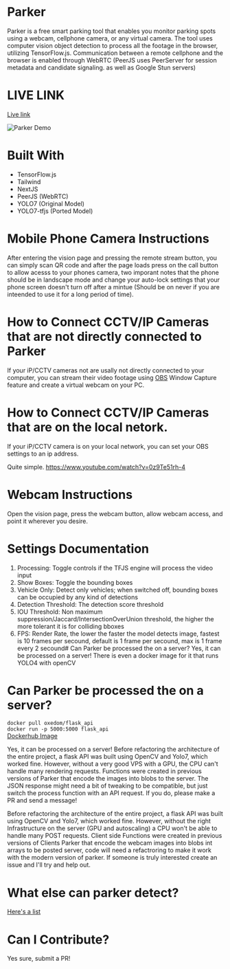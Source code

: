 
# Parker 
Parker is a free smart parking tool that enables you monitor parking spots using a webcam, cellphone camera, or any virtual camera. The tool uses computer vision object detection to process all the footage in the browser, utilizing TensorFlow.js. Communication between a remote cellphone and the browser is enabled through WebRTC (PeerJS uses PeerServer for session metadata and candidate signaling. as well as Google Stun servers)

# LIVE LINK
[Live link](https://www.parkerr.org/)

![Parker Demo](https://i.imgur.com/JSEIqFD.png)

# Built With
* TensorFlow.js
* Tailwind
* NextJS
* PeerJS (WebRTC)
* YOLO7 (Original Model)
* YOLO7-tfjs (Ported Model)




# Mobile Phone Camera Instructions
After entering the vision page and pressing the remote stream button, you can simply scan QR code and after the page loads press on the call button to allow acesss to your phones camera, two imporant notes that the phone should be in landscape mode and change your auto-lock settings that your phone screen doesn't turn off after a mintue (Should be on never if you are inteended to use it for a long period of time). 


# How to Connect CCTV/IP Cameras that are not directly connected to Parker
If your iP/CCTV cameras not are usally not directly connected to your computer, you can stream their video footage using [OBS](https://obsproject.com/) Window Capture feature and create a virtual webcam on your PC. 

# How to Connect CCTV/IP Cameras that are on the local netork.
If your iP/CCTV camera is on your local network, you can set your OBS settings to an ip address.

Quite simple.
https://www.youtube.com/watch?v=0z9Te51rh-4



# Webcam Instructions
Open the vision page, press the webcam button, allow webcam access, and point it wherever you desire.

# Settings Documentation
1. Processing: Toggle controls if the TFJS engine will process the video input
2. Show Boxes: Toggle the bounding boxes
3. Vehicle Only: Detect only vehicles; when switched off, bounding boxes can be occupied by any kind of detections
4. Detection Threshold: The detection score threshold
5. IOU Threshold: Non maximum suppression/Jaccard/IntersectionOverUnion threshold, the higher the more tolerant it is for colliding bboxes 
6. FPS: Render Rate, the lower the faster the model detects image, fastest is 10 frames per secound, default is 1 frame per secound, max is 1 frame every 2 secound# Can Parker be processed the on a server? 
Yes, it can be processed on a server! 
There is even a docker image for it that runs YOLO4 with openCV

# Can Parker be processed the on a server? 

`docker pull oxedom/flask_api` <br/>
`docker run -p 5000:5000 flask_api` <br/>
[Dockerhub Image](https://hub.docker.com/repository/docker/oxedom/flask_api/) <br/>

Yes, it can be processed on a server! Before refactoring the architecture of the entire project, a flask API was built using OpenCV and Yolo7, which worked fine. However, without a very good VPS with a GPU, the CPU can't handle many rendering requests. Functions were created in previous versions of Parker that encode the images into blobs to the server. The JSON response might need a bit of tweaking to be compatible, but just switch the process function with an API request. If you do, please make a PR and send a message!




Before refactoring the architecture of the entire project, a flask API was built using OpenCV and Yolo7, which worked fine. However, without the right Infrastructure on the server (GPU and autoscaling) a CPU won't be able to handle many POST requests. Client side Functions were created in previous versions of Clients Parker that encode the webcam images into blobs int arrays to be posted server, code will need a refactroring to make it work with the modern version of parker. 
If someone is truly interested create an issue and I'll try and help out.



# What else can parker detect?
[Here's a list](https://github.com/oxedom/parker/blob/main/client/libs/labels.json)

# Can I Contribute?
Yes sure, submit a PR!

